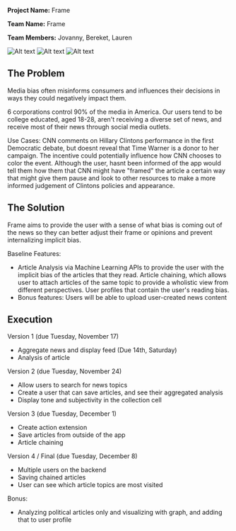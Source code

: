 **Project Name:** Frame

**Team Name:** Frame

**Team Members:** Jovanny, Bereket, Lauren  

![Alt text](http://i.imgur.com/JPpFS8a.png)
![Alt text](http://i.imgur.com/Y1gdMLW.png)
![Alt text](http://i.imgur.com/jqsMkgj.png)

## The Problem 
Media bias often misinforms consumers and influences their decisions in ways they could negatively impact them.

6 corporations control 90% of the media in America. Our users tend to be college educated, aged 18-28, aren't receiving a diverse set of news, and receive most of their news through social media outlets. 

Use Cases:  CNN comments on Hillary Clintons performance in the first Democratic debate, but doesnt reveal that Time Warner is a donor to her campaign. The incentive could potentially influence how CNN chooses to color the event. Although the user, hasnt been informed of the app would tell them how them that CNN might have "framed" the article a certain way that might give them pause and look to other resources to make a more informed judgement of Clintons policies and appearance. 



## The Solution 
Frame aims to provide the user with a sense of what bias is coming out of the news so they can better adjust their frame or opinions and prevent internalizing implicit bias.


Baseline Features:
  *  Article Analysis via Machine Learning APIs to provide the user with the implicit bias of the articles that they read. Article chaining, which allows user to attach articles of the same topic to provide a wholistic view from different perspectives. User profiles that contain the user's reading bias.
  *  Bonus features: Users will be able to upload user-created news content

## Execution
Version 1 (due Tuesday, November 17)
* Aggregate news and display feed (Due 14th, Saturday)
* Analysis of article

Version 2 (due Tuesday, November 24)
* Allow users to search for news topics
* Create a user that can save articles, and see their aggregated analysis
* Display tone and subjectivity in the collection cell

Version 3 (due Tuesday, December 1)
* Create action extension
* Save articles from outside of the app
* Article chaining

Version 4 / Final (due Tuesday, December 8)
* Multiple users on the backend
* Saving chained articles
* User can see which article topics are most visited

Bonus:
* Analyzing political articles only and visualizing with graph, and adding that to user profile

